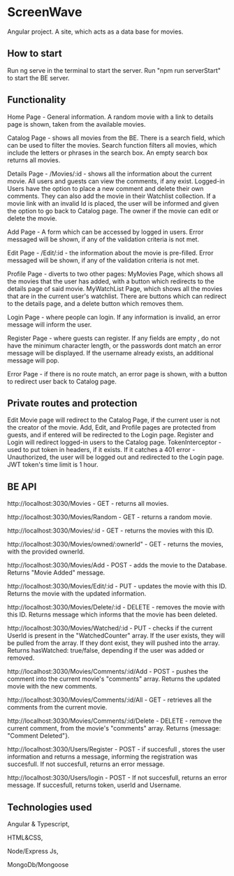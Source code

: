 # ScreenWave

Angular project.
A site, which acts as a data base for movies.

## How to start

Run ng serve in the terminal to start the server.
Run "npm run serverStart" to start the BE server.

## Functionality

Home Page - General information. A random movie with a link to details page is shown, 
taken from the available movies.

Catalog Page - shows all movies from the BE. There is a search field, which can be used to filter the movies.
Search function filters all movies, which include the letters or phrases in the search box.
An empty search box returns all movies.

Details Page - /Movies/:id - shows all the information about the current movie.
All users and guests can view the comments, if any exist. 
Logged-in Users have the option to place a new comment and delete their own comments.
They can also add the movie in their Watchlist collection.
If a movie link with an invalid Id is placed, the user will be informed and given the option to go back to Catalog page.
The owner if the movie can edit or delete the movie.

Add Page - A form which can be accessed by logged in users. Error messaged will be shown,
if any of the validation criteria is not met.

Edit Page - /Edit/:id - the information about the movie is pre-filled. Error messaged will be shown,
if any of the validation criteria is not met.

Profile Page - diverts to two other pages:
MyMovies Page, which shows all the movies that the user has added, with a button which redirects
to the details page of said movie.
MyWatchList Page, which shows all the movies that are in the current user's watchlist.
There are buttons which can redirect to the details page, and a delete button which removes them.

Login Page - where people can login. If any information is invalid, an error message will inform the user.

Register Page - where guests can register. If any fields are empty , do not have the minimum character length, or the passwords
dont match an error message will be displayed. If the username already exists, an additional message will pop.

Error Page - if there is no route match, an error page is shown, with a button to redirect user back to Catalog page.

## Private routes and protection

Edit Movie page will redirect to the Catalog Page, if the current user is not the creator of the movie.
Add, Edit, and Profile pages are protected from guests, and if entered will be redirected to the Login page.
Register and Login will redirect logged-in users to the Catalog page.
TokenInterceptor - used to put token in headers, if it exists.
If it catches a 401 error - Unauthorized, the user will be logged out and redirected to the Login page. JWT token's time limit is 1 hour.

## BE API

http://localhost:3030/Movies - GET - returns all movies.

http://localhost:3030/Movies/Random - GET - returns a random movie.

http://localhost:3030/Movies/:id - GET - returns the movies with this ID.

http://localhost:3030/Movies/owned/:ownerId" - GET - returns the movies, with the provided ownerId.

http://localhost:3030/Movies/Add - POST - adds the movie to the Database. Returns "Movie Added" message.

http://localhost:3030/Movies/Edit/:id - PUT - updates the movie with this ID. Returns the movie with the updated information.

http://localhost:3030/Movies/Delete/:id - DELETE - removes the movie with this ID. Returns message which informs that the movie has been deleted.

http://localhost:3030/Movies/Watched/:id - PUT - checks if the current UserId is present in the "WatchedCounter" array.
If the user exists, they will be pulled from the array. If they dont exist, they will pushed into the array. 
Returns hasWatched: true/false, depending if the user was added or removed.

http://localhost:3030/Movies/Comments/:id/Add - POST - pushes the comment into the current movie's "comments" array.
Returns the updated movie with the new comments.

http://localhost:3030/Movies/Comments/:id/All - GET - retrieves all the comments from the current movie.

http://localhost:3030/Movies/Comments/:id/Delete - DELETE - remove the current comment, from the movie's "comments" array.
Returns {message: "Comment Deleted"}.

http://localhost:3030/Users/Register - POST - if succesfull , stores the user information and returns a message,
informing the registration was succesfull. If not succesfull, returns an error message.

http://localhost:3030/Users/login - POST - If not succesfull, returns an error message. If succesfull, returns token, userId and Username.



## Technologies used
Angular & Typescript,

HTML&CSS,

Node/Express Js,

MongoDb/Mongoose



